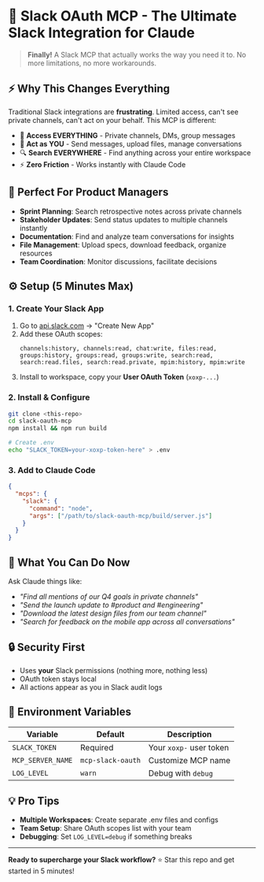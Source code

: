 # 🚀 Slack OAuth MCP - The Ultimate Slack Integration for Claude

> **Finally!** A Slack MCP that actually works the way you need it to. No more limitations, no more workarounds.

## ⚡ Why This Changes Everything

Traditional Slack integrations are **frustrating**. Limited access, can't see private channels, can't act on your behalf. This MCP is different:

- 🔐 **Access EVERYTHING** - Private channels, DMs, group messages
- 🎯 **Act as YOU** - Send messages, upload files, manage conversations  
- 🔍 **Search EVERYWHERE** - Find anything across your entire workspace
- ⚡ **Zero Friction** - Works instantly with Claude Code

## 🎯 Perfect For Product Managers

- **Sprint Planning**: Search retrospective notes across private channels
- **Stakeholder Updates**: Send status updates to multiple channels instantly
- **Documentation**: Find and analyze team conversations for insights
- **File Management**: Upload specs, download feedback, organize resources
- **Team Coordination**: Monitor discussions, facilitate decisions

## ⚙️ Setup (5 Minutes Max)

### 1. Create Your Slack App
1. Go to [api.slack.com](https://api.slack.com) → "Create New App"
2. Add these OAuth scopes:
   ```
   channels:history, channels:read, chat:write, files:read,
   groups:history, groups:read, groups:write, search:read,
   search:read.files, search:read.private, mpim:history, mpim:write
   ```
3. Install to workspace, copy your **User OAuth Token** (`xoxp-...`)

### 2. Install & Configure
```bash
git clone <this-repo>
cd slack-oauth-mcp
npm install && npm run build

# Create .env
echo "SLACK_TOKEN=your-xoxp-token-here" > .env
```

### 3. Add to Claude Code
```json
{
  "mcps": {
    "slack": {
      "command": "node",
      "args": ["/path/to/slack-oauth-mcp/build/server.js"]
    }
  }
}
```

## 🎉 What You Can Do Now

Ask Claude things like:
- *"Find all mentions of our Q4 goals in private channels"*
- *"Send the launch update to #product and #engineering"*
- *"Download the latest design files from our team channel"*
- *"Search for feedback on the mobile app across all conversations"*

## 🔒 Security First

- Uses **your** Slack permissions (nothing more, nothing less)
- OAuth token stays local
- All actions appear as you in Slack audit logs

## 🚨 Environment Variables

| Variable | Default | Description |
|----------|---------|-------------|
| `SLACK_TOKEN` | Required | Your `xoxp-` user token |
| `MCP_SERVER_NAME` | `mcp-slack-oauth` | Customize MCP name |
| `LOG_LEVEL` | `warn` | Debug with `debug` |

## 💡 Pro Tips

- **Multiple Workspaces**: Create separate .env files and configs
- **Team Setup**: Share OAuth scopes list with your team
- **Debugging**: Set `LOG_LEVEL=debug` if something breaks

---

**Ready to supercharge your Slack workflow?** ⭐ Star this repo and get started in 5 minutes!